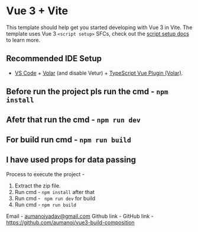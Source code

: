# Vue 3 + Vite

This template should help get you started developing with Vue 3 in Vite. The template uses Vue 3 `<script setup>` SFCs, check out the [script setup docs](https://v3.vuejs.org/api/sfc-script-setup.html#sfc-script-setup) to learn more.

## Recommended IDE Setup

- [VS Code](https://code.visualstudio.com/) + [Volar](https://marketplace.visualstudio.com/items?itemName=Vue.volar) (and disable Vetur) + [TypeScript Vue Plugin (Volar)](https://marketplace.visualstudio.com/items?itemName=Vue.vscode-typescript-vue-plugin).

## Before run the project pls run the cmd - `npm install`

## Afetr that run the cmd - `npm run dev`

## For build run cmd - `npm run build`


## I have used props for data passing

Process to execute the project -
1. Extract the zip file.
2. Run cmd - `npm install` after that 
3. Run cmd  - ` npm run dev` for build
4. Run cmd - `npm run build`





Email - aumanojyadav@gmail.com
Github link - GitHub link - https://github.com/aumanoj/vue3-build-composition